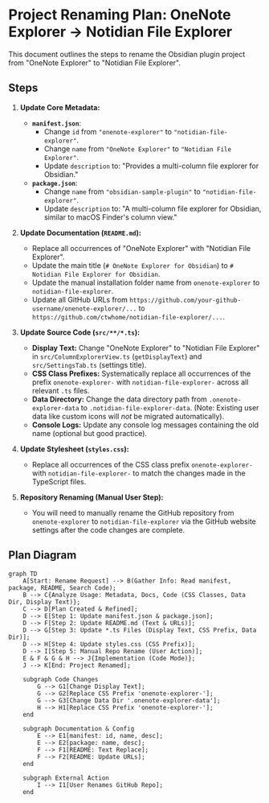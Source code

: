 # Project Renaming Plan: OneNote Explorer -> Notidian File Explorer

This document outlines the steps to rename the Obsidian plugin project from "OneNote Explorer" to "Notidian File Explorer".

## Steps

1.  **Update Core Metadata:**
    *   **`manifest.json`**:
        *   Change `id` from `"onenote-explorer"` to `"notidian-file-explorer"`.
        *   Change `name` from `"OneNote Explorer"` to `"Notidian File Explorer"`.
        *   Update `description` to: "Provides a multi-column file explorer for Obsidian."
    *   **`package.json`**:
        *   Change `name` from `"obsidian-sample-plugin"` to `"notidian-file-explorer"`.
        *   Update `description` to: "A multi-column file explorer for Obsidian, similar to macOS Finder's column view."

2.  **Update Documentation (`README.md`):**
    *   Replace all occurrences of "OneNote Explorer" with "Notidian File Explorer".
    *   Update the main title (`# OneNote Explorer for Obsidian`) to `# Notidian File Explorer for Obsidian`.
    *   Update the manual installation folder name from `onenote-explorer` to `notidian-file-explorer`.
    *   Update all GitHub URLs from `https://github.com/your-github-username/onenote-explorer/...` to `https://github.com/ctwhome/notidian-file-explorer/...`.

3.  **Update Source Code (`src/**/*.ts`):**
    *   **Display Text:** Change "OneNote Explorer" to "Notidian File Explorer" in `src/ColumnExplorerView.ts` (`getDisplayText`) and `src/SettingsTab.ts` (settings title).
    *   **CSS Class Prefixes:** Systematically replace all occurrences of the prefix `onenote-explorer-` with `notidian-file-explorer-` across all relevant `.ts` files.
    *   **Data Directory:** Change the data directory path from `.onenote-explorer-data` to `.notidian-file-explorer-data`. (Note: Existing user data like custom icons will *not* be migrated automatically).
    *   **Console Logs:** Update any console log messages containing the old name (optional but good practice).

4.  **Update Stylesheet (`styles.css`):**
    *   Replace all occurrences of the CSS class prefix `onenote-explorer-` with `notidian-file-explorer-` to match the changes made in the TypeScript files.

5.  **Repository Renaming (Manual User Step):**
    *   You will need to manually rename the GitHub repository from `onenote-explorer` to `notidian-file-explorer` via the GitHub website settings after the code changes are complete.

## Plan Diagram

```mermaid
graph TD
    A[Start: Rename Request] --> B(Gather Info: Read manifest, package, README, Search Code);
    B --> C{Analyze Usage: Metadata, Docs, Code (CSS Classes, Data Dir, Display Text)};
    C --> D[Plan Created & Refined];
    D --> E[Step 1: Update manifest.json & package.json];
    D --> F[Step 2: Update README.md (Text & URLs)];
    D --> G[Step 3: Update *.ts Files (Display Text, CSS Prefix, Data Dir)];
    D --> H[Step 4: Update styles.css (CSS Prefix)];
    D --> I[Step 5: Manual Repo Rename (User Action)];
    E & F & G & H --> J{Implementation (Code Mode)};
    J --> K[End: Project Renamed];

    subgraph Code Changes
        G --> G1[Change Display Text];
        G --> G2[Replace CSS Prefix 'onenote-explorer-'];
        G --> G3[Change Data Dir '.onenote-explorer-data'];
        H --> H1[Replace CSS Prefix 'onenote-explorer-'];
    end

    subgraph Documentation & Config
        E --> E1[manifest: id, name, desc];
        E --> E2[package: name, desc];
        F --> F1[README: Text Replace];
        F --> F2[README: Update URLs];
    end

    subgraph External Action
        I --> I1[User Renames GitHub Repo];
    end